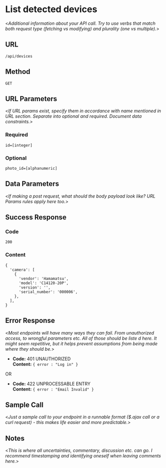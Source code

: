 # List detected devices

  <_Additional information about your API call. Try to use verbs that match both request type (fetching vs modifying) and plurality (one vs multiple)._>

## URL

  `/api/devices`

## Method
  
  `GET`
  
## URL Parameters

   <_If URL params exist, specify them in accordance with name mentioned in URL section. Separate into optional and required. Document data constraints._> 

### Required
 
   `id=[integer]`

### Optional
 
   `photo_id=[alphanumeric]`

## Data Parameters

  <_If making a post request, what should the body payload look like? URL Params rules apply here too._>

## Success Response

### Code 
`200`

### Content
```
{
  'camera': [
    {
      'vendor': 'Hamamatsu',
      'model': 'C14120-20P',
      'version': '',
      'serial_number': '000006',
    },
  ],
}
```
 
## Error Response

  <_Most endpoints will have many ways they can fail. From unauthorized access, to wrongful parameters etc. All of those should be liste d here. It might seem repetitive, but it helps prevent assumptions from being made where they should be._>

  * **Code:** 401 UNAUTHORIZED <br />
    **Content:** `{ error : "Log in" }`

  OR

  * **Code:** 422 UNPROCESSABLE ENTRY <br />
    **Content:** `{ error : "Email Invalid" }`

## Sample Call

  <_Just a sample call to your endpoint in a runnable format ($.ajax call or a curl request) - this makes life easier and more predictable._> 

## Notes

  <_This is where all uncertainties, commentary, discussion etc. can go. I recommend timestamping and identifying oneself when leaving comments here._> 
